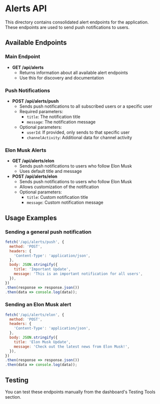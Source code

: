 # Alerts API

This directory contains consolidated alert endpoints for the application. These endpoints are used to send push notifications to users.

## Available Endpoints

### Main Endpoint
- **GET /api/alerts**
  - Returns information about all available alert endpoints
  - Use this for discovery and documentation

### Push Notifications
- **POST /api/alerts/push**
  - Sends push notifications to all subscribed users or a specific user
  - Required parameters:
    - `title`: The notification title
    - `message`: The notification message
  - Optional parameters:
    - `userId`: If provided, only sends to that specific user
    - `channelActivity`: Additional data for channel activity

### Elon Musk Alerts
- **GET /api/alerts/elon**
  - Sends push notifications to users who follow Elon Musk
  - Uses default title and message
- **POST /api/alerts/elon**
  - Sends push notifications to users who follow Elon Musk
  - Allows customization of the notification
  - Optional parameters:
    - `title`: Custom notification title
    - `message`: Custom notification message

## Usage Examples

### Sending a general push notification

```javascript
fetch('/api/alerts/push', {
  method: 'POST',
  headers: {
    'Content-Type': 'application/json',
  },
  body: JSON.stringify({
    title: 'Important Update',
    message: 'This is an important notification for all users',
  }),
})
.then(response => response.json())
.then(data => console.log(data));
```

### Sending an Elon Musk alert

```javascript
fetch('/api/alerts/elon', {
  method: 'POST',
  headers: {
    'Content-Type': 'application/json',
  },
  body: JSON.stringify({
    title: 'Elon Musk Update',
    message: 'Check out the latest news from Elon Musk!',
  }),
})
.then(response => response.json())
.then(data => console.log(data));
```

## Testing

You can test these endpoints manually from the dashboard's Testing Tools section. 